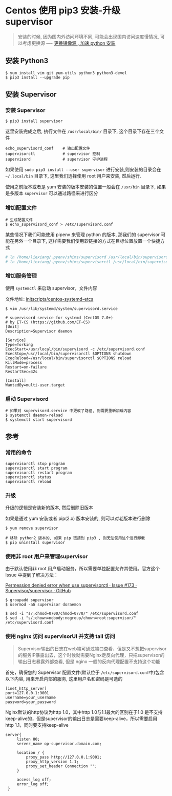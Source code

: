 # Centos 使用 pip3 安装-升级 supervisor

> 安装的时候, 因为国内外访问环境不同, 可能会出现国内访问速度慢情况,
> 可以考虑更换源 —- [更换镜像源 , 加速 python 安装](../../python/install/use-mirror-to-speed.md)

## 安装 Python3

```
$ yum install vim git yum-utils python3 python3-devel
$ pip3 install --upgrade pip
```

## 安装 Supervisor

### 安装 Supervisor

```
$ pip3 install supervisor
```

这里安装完成之后, 执行文件在 `/usr/local/bin/` 目录下, 这个目录下存在三个文件

```
echo_supervisord_conf    # 输出配置文件
supervisorctl            # supervisor 控制
supervisord              # supervisor 守护进程
```

如果使用 `sudo pip3 install --user supervisor` 进行安装,则安装的目录会在 `~/.local/bin` 目录下, 这里我们选择使用 root 用户来安装, 然后运行.

使用之前版本或者是 yum 安装的版本安装的位置一般会在 `/usr/bin` 目录下, 如果是多版本 `supervisor` 可以通过路径来进行区分

### 增加配置文件

```
# 生成配置文件
$ echo_supervisord_conf > /etc/supervisord.conf
```

某些情况下我们可能使用 pipenv 来管理 python 的版本, 那我们的 supervisor 可能在另外一个目录下, 这样需要我们使用软链接的方式在目标位置放置一个快捷方式

```bash
# ln /home/liexiang/.pyenv/shims/supervisord /usr/local/bin/supervisord
# ln /home/liexiang/.pyenv/shims/supervisorctl /usr/local/bin/supervisorctl
```

### 增加服务管理

使用 `systemctl` 来启动 supervisor，文件内容

文件地址: [initscripts/centos-systemd-etcs](https://github.com/Supervisor/initscripts/blob/master/centos-systemd-etcs)

```
$ vim /usr/lib/systemd/system/supervisord.service
```

```
# supervisord service for systemd (CentOS 7.0+)
# by ET-CS (https://github.com/ET-CS)
[Unit]
Description=Supervisor daemon

[Service]
Type=forking
ExecStart=/usr/local/bin/supervisord -c /etc/supervisord.conf
ExecStop=/usr/local/bin/supervisorctl $OPTIONS shutdown
ExecReload=/usr/local/bin/supervisorctl $OPTIONS reload
KillMode=process
Restart=on-failure
RestartSec=42s

[Install]
WantedBy=multi-user.target
```

### 启动 Supervisord

```
# 如果对 supervisord.service 中更改了路径, 则需要重新加载内容
$ systemctl daemon-reload
$ systemctl start supervisord
```

## 参考

### 常用的命令

```
supervisorctl stop program
supervisorctl start program
supervisorctl restart program
supervisorctl status
supervisorctl reload
```

### 升级

升级的逻辑是安装新的版本, 然后删除旧版本

如果是通过 yum 安装或者 pip(2.x) 版本安装的, 则可以对老版本进行删除

```
$ yum remove supervisor

# 移除 python2 版本的, 如果 pip 链接到 pip3 , 则无法使用这个进行卸载
$ pip uninstall supervisor
```

### 使用非 root 用户来管理supervisor

由于默认使用非 root 用户启动服务，所以需要单独配置允许其使用。官方这个 Issue 中提到了解决方法：

[Permession denied error when use supervisorctl · Issue #173 · Supervisor/supervisor · GitHub](https://github.com/Supervisor/supervisor/issues/173#issuecomment-186128727)

```
$ groupadd supervisor
$ usermod -aG supervisor doraemon

$ sed -i "s/;chmod=0700/chmod=0770/" /etc/supervisord.conf
$ sed -i "s/;chown=nobody:nogroup/chown=root:supervisor/" /etc/supervisord.conf
```

### 使用 nginx 访问 supervisorUI 并支持 tail 访问

> Supervisor输出的日志在web端可通过端口查看，但是又不想把supervisor的服务IP暴露出去，这个时候就需要Nginx走反向代理，只把supervisor的输出日志暴露外部查看, 但是
> nginx 一般的反向代理配置不支持这个功能
>

首先，确保您的 Supervisor 配置文件(默认位于 `/etc/supervisord.conf`中)包含以下内容, 用来开启内部的服务, 这里用户名和密码是可选的

```
[inet_http_server]
port=127.0.0.1:9001
username=your_username
password=your_password
```

Nginx默认的http协议为http 1.0，其中http 1.0与1.1最大的区别在于1.0 是不支持keep-alive的，但是supervisor的输出日志是需要keep-alive，所以需要启用 http
1.1，同时要支持keep-alive

```
server{
     listen 80;
     server_name op-supervisor.domain.com;

     location / {
         proxy_pass http://127.0.0.1:9001;
         proxy_http_version 1.1;
         proxy_set_header Connection "";
     }

     access_log off;
     error_log off;
 }
```